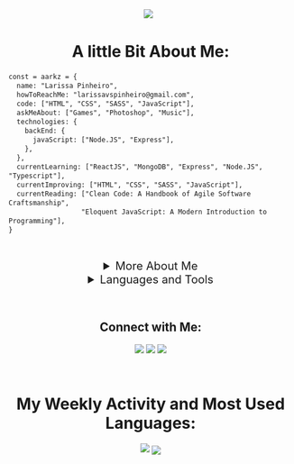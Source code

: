 <div align="center">

<img src="https://i.ibb.co/bRtHyCb/github-header.jpg">
&nbsp;

# A little Bit About Me:

<div align="left">

```
const = aarkz = {
  name: "Larissa Pinheiro",
  howToReachMe: "larissavspinheiro@gmail.com",
  code: ["HTML", "CSS", "SASS", "JavaScript"],
  askMeAbout: ["Games", "Photoshop", "Music"],
  technologies: {
    backEnd: {
      javaScript: ["Node.JS", "Express"],
    },
  },
  currentLearning: ["ReactJS", "MongoDB", "Express", "Node.JS", "Typescript"],
  currentImproving: ["HTML", "CSS", "SASS", "JavaScript"],
  currentReading: ["Clean Code: A Handbook of Agile Software Craftsmanship",
                  "Eloquent JavaScript: A Modern Introduction to Programming"],
}
```
&nbsp;

</div>

<details><summary style="font-size:20px">More About Me</summary>
<p align="left">  I'm a bachelor in psychology changing career to Front-End development, as it was a passion for me when I was younger. I want to use what I've learned while I was Psychology major to make the web and apps more inclusive, accessible and for everyone, so we can have a significant and positive impact on people's lives through technology. I also learned a bit of UX Design and I can work with Photoshop, Figma, Premiere and After Effects.</p>
</details>

<details><summary style="font-size:20px">Languages and Tools</summary>

### Languages

<p align="center"> <a href="https://www.w3schools.com/css/" target="_blank"> <img src="https://cdn1.iconfinder.com/data/icons/logotypes/32/badge-css-3-512.png" alt="css3" width="40" height="40"/> </a> 
<a href="https://www.w3.org/html/" target="_blank"> <img src="https://cdn1.iconfinder.com/data/icons/logotypes/32/badge-html-5-512.png" alt="html5" width="40" height="40"/> </a> 
<a href="https://sass-lang.com" target="_blank"> <img src="https://cdn.worldvectorlogo.com/logos/sass-1.svg" alt="sass" width="40" height="40"/> </a> 
<a href="https://developer.mozilla.org/en-US/docs/Web/JavaScript" target="_blank"> <img src="https://raw.githubusercontent.com/devicons/devicon/master/icons/javascript/javascript-original.svg" alt="javascript" width="40" height="40"/> </a> 
<a href="https://www.typescriptlang.org/" target="_blank"> <img src="https://raw.githubusercontent.com/devicons/devicon/master/icons/typescript/typescript-original.svg" alt="typescript" width="40" height="40"/> </a> 
<a href="https://reactjs.org/" target="_blank"> <img src="https://cdn.worldvectorlogo.com/logos/react-2.svg" alt="react" width="40" height="40"/> </a> 
<a href="https://nodejs.org" target="_blank"> <img src="https://cdn.worldvectorlogo.com/logos/nodejs-1.svg" alt="nodejs" width="40" height="40"/> </a> 
<br>

### Tools

<a href="https://www.adobe.com/products/aftereffects.html" target="_blank"> <img src="https://cdn.worldvectorlogo.com/logos/after-effects-cc.svg" alt="after-effects" width="40" height="40"/> </a>
<a href="https://www.adobe.com/in/products/illustrator.html" target="_blank"> <img src="https://cdn.worldvectorlogo.com/logos/adobe-illustrator-cc-2019.svg" alt="illustrator" width="40" height="40"/> </a>
<a href="https://www.photoshop.com/en" target="_blank"> <img src="https://cdn.worldvectorlogo.com/logos/photoshop-cc-6.svg" alt="photoshop" width="40" height="40"/> </a>

</p>

</details>

&nbsp;

## Connect with Me:

<a href="https://www.linkedin.com/in/larissavspinheiro/" target="_blank"><img src="https://img.shields.io/badge/-larissavspinheiro-blue?style=flat-square&logo=Linkedin&logoColor=white"></a>
<a href="https://twitter.com/_aarkz" target="_blank"><img src="https://img.shields.io/badge/-@_aarkz-1ca0f1?style=flat-square&labelColor=1ca0f1&logo=twitter&logoColor=white"></a>
<a href="https://instagram.com/aarkz"><img src="https://img.shields.io/badge/-@aarkz-D7008A?style=flat-square&labelColor=D7008A&logo=Instagram&logoColor=white" target="_blank"></a>

&nbsp;

# My Weekly Activity and Most Used Languages:

<img src="https://github-readme-stats-taupe-two.vercel.app/api/wakatime?username=aarkz&hide_title=true&hide_border=true&langs_count=5&bg_color=00000000&text_color=777"> <a href="https://github.com/anuraghazra/github-readme-stats" ><img align="center" src="https://github-readme-stats.vercel.app/api/top-langs/?username=iaarkz&layout=compact" />
</a>

</div>

